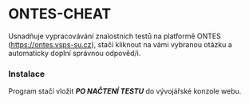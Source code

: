 # ONTES-CHEAT
Usnadňuje vypracovávání znalostních testů na platformě ONTES (https://ontes.vsps-su.cz), stačí kliknout na vámi vybranou otázku a automaticky doplní správnou odpověd/i.

### Instalace
Program stačí vložit ***PO NAČTENÍ TESTU*** do vývojářské konzole webu.

